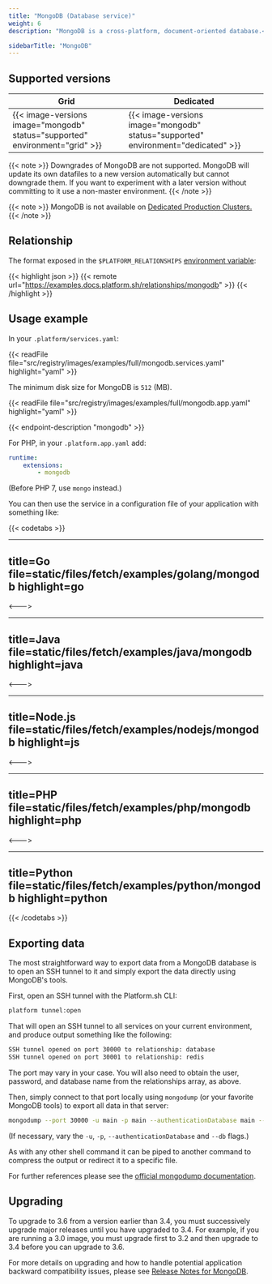 ```yaml
---
title: "MongoDB (Database service)"
weight: 6
description: "MongoDB is a cross-platform, document-oriented database.<br><br>For more information on using MongoDB, see <a href=\"https://docs.mongodb.com/manual/\">MongoDB's own documentation</a>."

sidebarTitle: "MongoDB"
---
```


## Supported versions

| **Grid** | **Dedicated** |
|----------------------------------|---------------|
|  {{< image-versions image="mongodb" status="supported" environment="grid" >}} | {{< image-versions image="mongodb" status="supported" environment="dedicated" >}} |

{{< note >}}
Downgrades of MongoDB are not supported. MongoDB will update its own datafiles to a new version automatically but cannot downgrade them. If you want to experiment with a later version without committing to it use a non-master environment.
{{< /note >}}

{{< note >}}
MongoDB is not available on [Dedicated Production Clusters.](/overview/dedicated.md)
{{< /note >}}

## Relationship

The format exposed in the ``$PLATFORM_RELATIONSHIPS`` [environment variable](/development/variables.md#platformsh-provided-variables):

{{< highlight json >}}
{{< remote url="https://examples.docs.platform.sh/relationships/mongodb" >}}
{{< /highlight >}}

## Usage example

In your `.platform/services.yaml`:

{{< readFile file="src/registry/images/examples/full/mongodb.services.yaml" highlight="yaml" >}}

The minimum disk size for MongoDB is `512` (MB).

{{< readFile file="src/registry/images/examples/full/mongodb.app.yaml" highlight="yaml" >}}

{{< endpoint-description "mongodb" >}}

For PHP, in your `.platform.app.yaml` add:

```yaml
runtime:
    extensions:
        - mongodb
```

(Before PHP 7, use `mongo` instead.)

You can then use the service in a configuration file of your application with something like:

{{< codetabs >}}

---
title=Go
file=static/files/fetch/examples/golang/mongodb
highlight=go
---

<--->

---
title=Java
file=static/files/fetch/examples/java/mongodb
highlight=java
---

<--->

---
title=Node.js
file=static/files/fetch/examples/nodejs/mongodb
highlight=js
---

<--->

---
title=PHP
file=static/files/fetch/examples/php/mongodb
highlight=php
---

<--->

---
title=Python
file=static/files/fetch/examples/python/mongodb
highlight=python
---

{{< /codetabs >}}

## Exporting data

The most straightforward way to export data from a MongoDB database is to open an SSH tunnel to it and simply export the data directly using MongoDB's tools.

First, open an SSH tunnel with the Platform.sh CLI:

```bash
platform tunnel:open
```

That will open an SSH tunnel to all services on your current environment, and produce output something like the following:

```bash
SSH tunnel opened on port 30000 to relationship: database
SSH tunnel opened on port 30001 to relationship: redis
```

The port may vary in your case.  You will also need to obtain the user, password, and database name from the relationships array, as above.

Then, simply connect to that port locally using `mongodump` (or your favorite MongoDB tools) to export all data in that server:

```bash
mongodump --port 30000 -u main -p main --authenticationDatabase main --db main
```

(If necessary, vary the `-u`, `-p`, `--authenticationDatabase` and `--db` flags.)

As with any other shell command it can be piped to another command to compress the output or redirect it to a specific file.

For further references please see the [official mongodump documentation](https://docs.mongodb.com/manual/reference/program/mongodump/#bin.mongodump).

## Upgrading

To upgrade to 3.6 from a version earlier than 3.4, you must successively upgrade major releases until you have upgraded to 3.4. For example, if you are running a 3.0 image, you must upgrade first to 3.2 and then upgrade to 3.4 before you can upgrade to 3.6.

For more details on upgrading and how to handle potential application backward compatibility issues, please see [Release Notes for MongoDB](https://docs.mongodb.com/manual/release-notes).
